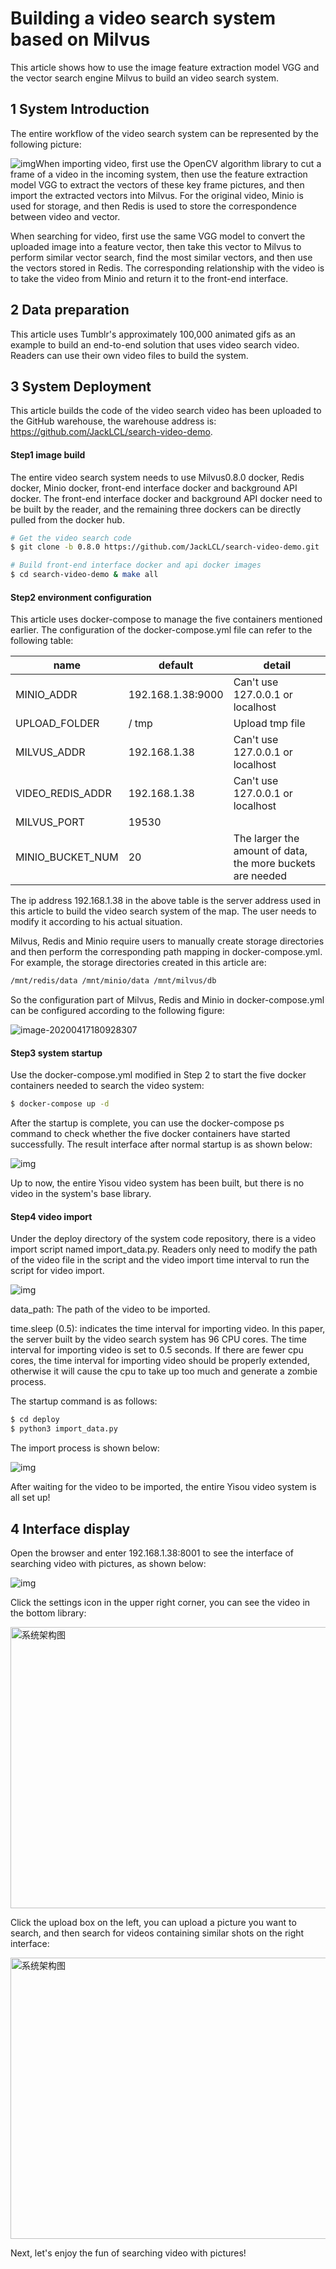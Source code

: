 # Building a video search system based on Milvus

This article shows how to use the image feature extraction model VGG and the vector search engine Milvus to build an video search system.

## 1 System Introduction

The entire workflow of the video search system can be represented by the following picture:

![img](https://qqadapt.qpic.cn/txdocpic/0/96877aa0daf30039febde63551da6667/0?w=1830&h=394)When importing video, first use the OpenCV algorithm library to cut a frame of a video in the incoming system, then use the feature extraction model VGG to extract the vectors of these key frame pictures, and then import the extracted vectors into Milvus. For the original video, Minio is used for storage, and then Redis is used to store the correspondence between video and vector.

When searching for video, first use the same VGG model to convert the uploaded image into a feature vector, then take this vector to Milvus to perform similar vector search, find the most similar vectors, and then use the vectors stored in Redis. The corresponding relationship with the video is to take the video from Minio and return it to the front-end interface.

## 2 Data preparation 

This article uses Tumblr's approximately 100,000 animated gifs as an example to build an end-to-end solution that uses video search video. Readers can use their own video files to build the system.

## 3 System Deployment

This article builds the code of the video search video has been uploaded to the GitHub warehouse, the warehouse address is: https://github.com/JackLCL/search-video-demo.

#### Step1 image build

The entire video search system needs to use Milvus0.8.0 docker, Redis docker, Minio docker, front-end interface docker and background API docker. The front-end interface docker and background API docker need to be built by the reader, and the remaining three dockers can be directly pulled from the docker hub.

```bash
# Get the video search code
$ git clone -b 0.8.0 https://github.com/JackLCL/search-video-demo.git

# Build front-end interface docker and api docker images
$ cd search-video-demo & make all
```

#### Step2 environment configuration 

This article uses docker-compose to manage the five containers mentioned earlier. The configuration of the docker-compose.yml file can refer to the following table:

| name             | default           | detail                                                     |
| ---------------- | ----------------- | ---------------------------------------------------------- |
| MINIO_ADDR       | 192.168.1.38:9000 | Can't use 127.0.0.1 or localhost                           |
| UPLOAD_FOLDER    | / tmp             | Upload tmp file                                            |
| MILVUS_ADDR      | 192.168.1.38      | Can't use 127.0.0.1 or localhost                           |
| VIDEO_REDIS_ADDR | 192.168.1.38      | Can't use 127.0.0.1 or localhost                           |
| MILVUS_PORT      | 19530             |                                                            |
| MINIO_BUCKET_NUM | 20                | The larger the amount of data, the more buckets are needed |

The ip address 192.168.1.38 in the above table is the server address used in this article to build the video search system of the map. The user needs to modify it according to his actual situation.

Milvus, Redis and Minio require users to manually create storage directories and then perform the corresponding path mapping in docker-compose.yml. For example, the storage directories created in this article are:

```bash
/mnt/redis/data /mnt/minio/data /mnt/milvus/db
```

So the configuration part of Milvus, Redis and Minio in docker-compose.yml can be configured according to the following figure:

![image-20200417180928307](C:\Users\24156\AppData\Roaming\Typora\typora-user-images\image-20200417180928307.png)

#### Step3 system startup

Use the docker-compose.yml modified in Step 2 to start the five docker containers needed to search the video system:

```bash
$ docker-compose up -d
```

After the startup is complete, you can use the docker-compose ps command to check whether the five docker containers have started successfully. The result interface after normal startup is as shown below:

![img](https://qqadapt.qpic.cn/txdocpic/0/1f9e2c2398f82075c854ed97169e4133/0?w=1926&h=291)

Up to now, the entire Yisou video system has been built, but there is no video in the system's base library.

#### Step4 video import 

Under the deploy directory of the system code repository, there is a video import script named import_data.py. Readers only need to modify the path of the video file in the script and the video import time interval to run the script for video import.

![img](https://qqadapt.qpic.cn/txdocpic/0/0b5f1eb7db6e2066f5a68515d7ca95dd/0?w=1476&h=1218)

data_path: The path of the video to be imported.

time.sleep (0.5): indicates the time interval for importing video. In this paper, the server built by the video search system has 96 CPU cores. The time interval for importing video is set to 0.5 seconds. If there are fewer cpu cores, the time interval for importing video should be properly extended, otherwise it will cause the cpu to take up too much and generate a zombie process.

The startup command is as follows:

```bash
$ cd deploy
$ python3 import_data.py
```

The import process is shown below:

![img](https://qqadapt.qpic.cn/txdocpic/0/8d5184b5d4e852d682e672ed4de77843/0?w=567&h=720)

After waiting for the video to be imported, the entire Yisou video system is all set up!

## 4 Interface display

Open the browser and enter 192.168.1.38:8001 to see the interface of searching video with pictures, as shown below:

![img](https://qqadapt.qpic.cn/txdocpic/0/4c560007d4a03b3bb6095db901e9d66f/0?w=3840&h=1876)

Click the settings icon in the upper right corner, you can see the video in the bottom library:

<img src="pic/pic1.png" width = "800" height = "450" alt="系统架构图" align=center />

Click the upload box on the left, you can upload a picture you want to search, and then search for videos containing similar shots on the right interface:

<img src="pic/pic2.png" width = "800" height = "450" alt="系统架构图" align=center />

Next, let's enjoy the fun of searching video with pictures!